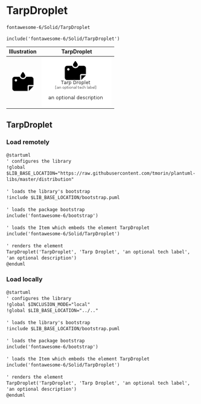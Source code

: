 # TarpDroplet


```text
fontawesome-6/Solid/TarpDroplet
```

```text
include('fontawesome-6/Solid/TarpDroplet')
```



| Illustration | TarpDroplet |
| :---: | :---: |
| ![illustration for Illustration](../../fontawesome-6/Solid/TarpDroplet.png) | ![illustration for TarpDroplet](../../fontawesome-6/Solid/TarpDroplet.Local.png) |




## TarpDroplet

### Load remotely
```plantuml
@startuml
' configures the library
!global $LIB_BASE_LOCATION="https://raw.githubusercontent.com/tmorin/plantuml-libs/master/distribution"

' loads the library's bootstrap
!include $LIB_BASE_LOCATION/bootstrap.puml

' loads the package bootstrap
include('fontawesome-6/bootstrap')

' loads the Item which embeds the element TarpDroplet
include('fontawesome-6/Solid/TarpDroplet')

' renders the element
TarpDroplet('TarpDroplet', 'Tarp Droplet', 'an optional tech label', 'an optional description')
@enduml
```

### Load locally
```plantuml
@startuml
' configures the library
!global $INCLUSION_MODE="local"
!global $LIB_BASE_LOCATION="../.."

' loads the library's bootstrap
!include $LIB_BASE_LOCATION/bootstrap.puml

' loads the package bootstrap
include('fontawesome-6/bootstrap')

' loads the Item which embeds the element TarpDroplet
include('fontawesome-6/Solid/TarpDroplet')

' renders the element
TarpDroplet('TarpDroplet', 'Tarp Droplet', 'an optional tech label', 'an optional description')
@enduml
```

